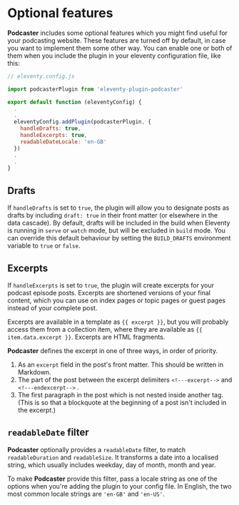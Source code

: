 # Optional features

**Podcaster** includes some optional features which you might find useful for your podcasting website. These features are turned off by default, in case you want to implement them some other way. You can enable one or both of them when you include the plugin in your eleventy configuration file, like this:

```js
// eleventy.config.js

import podcasterPlugin from 'eleventy-plugin-podcaster'

export default function (eleventyConfig) {
  .
  .
  eleventyConfig.addPlugin(podcasterPlugin, {
    handleDrafts: true,
    handleExcerpts: true,
    readableDateLocale: 'en-GB'
  })
  .
  .
}
```

## Drafts

If `handleDrafts` is set to `true`, the plugin will allow you to designate posts as drafts by including `draft: true` in their front matter (or elsewhere in the data cascade). By default, drafts will be included in the build when Eleventy is running in `serve` or `watch` mode, but will be excluded in `build` mode. You can override this default behaviour by setting the `BUILD_DRAFTS` environment variable to `true` or `false`.

## Excerpts

If `handleExcerpts` is set to `true`, the plugin will create excerpts for your podcast episode posts. Excerpts are shortened versions of your final content, which you can use on index pages or topic pages or guest pages instead of your complete post.

Excerpts are available in a template as `{{ excerpt }}`, but you will probably access them from a collection item, where they are available as `{{ item.data.excerpt }}`. Excerpts are HTML fragments.

**Podcaster** defines the excerpt in one of three ways, in order of priority.

1. As an `excerpt` field in the post's front matter. This should be written in Markdown.
2. The part of the post between the excerpt delimiters `<!---excerpt-->` and `<!---endexcerpt-->` .
3. The first paragraph in the post which is not nested inside another tag. (This is so that a blockquote at the beginning of a post isn't included in the excerpt.)

## `readableDate` filter

**Podcaster** optionally provides a `readableDate` filter, to match `readableDuration` and `readableSize`. It transforms a date into a localised string, which usually includes weekday, day of month, month and year.

To make **Podcaster** provide this filter, pass a locale string as one of the options when you're adding the plugin to your config file. In English, the two most common locale strings are `'en-GB'` and `'en-US'`.
